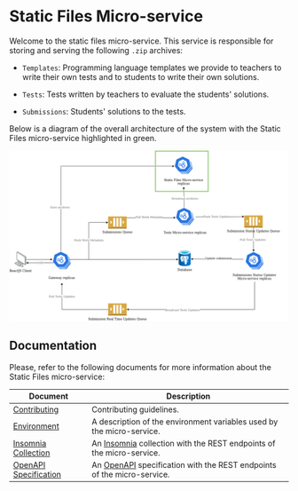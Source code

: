 # Static Files Micro-service

Welcome to the static files micro-service. This service is responsible for storing and serving the following `.zip` archives: 

- `Templates`: Programming language templates we provide to teachers to write their own tests and to students to write their own solutions.

- `Tests`: Tests written by teachers to evaluate the students' solutions.

- `Submissions`: Students' solutions to the tests.

Below is a diagram of the overall architecture of the system with the Static Files micro-service highlighted in green.

![Static Files microservice highlighted with a green rectangle in the overall architecture diagram](./docs/images/static-files-microservice-highlighted.png)

## Documentation

Please, refer to the following documents for more information about the Static Files micro-service:

| Document | Description |
| --- | --- |
| [Contributing](./docs/contributing.md) | Contributing guidelines. |
| [Environment](./docs/environment.md) | A description of the environment variables used by the micro-service. |
| [Insomnia Collection](./docs/http/Insomnia.json) | An [Insomnia](https://insomnia.rest/) collection with the REST endpoints of the micro-service. |
| [OpenAPI Specification](./docs/openapi/spec.yaml) | An [OpenAPI](https://swagger.io/specification/) specification with the REST endpoints of the micro-service. |